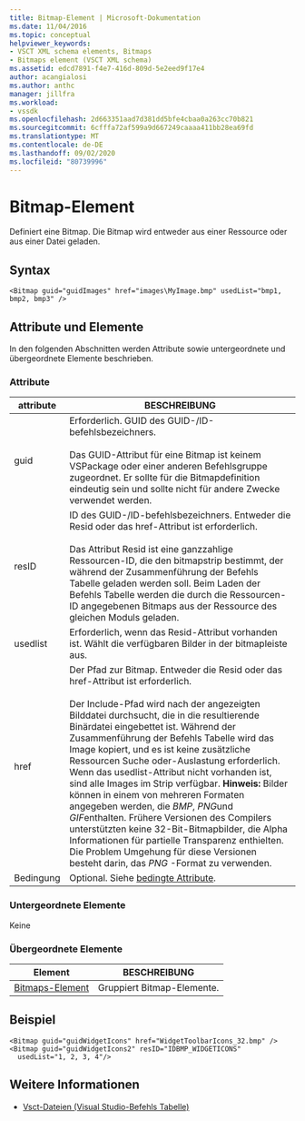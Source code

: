 ```yaml
---
title: Bitmap-Element | Microsoft-Dokumentation
ms.date: 11/04/2016
ms.topic: conceptual
helpviewer_keywords:
- VSCT XML schema elements, Bitmaps
- Bitmaps element (VSCT XML schema)
ms.assetid: edcd7891-f4e7-416d-809d-5e2eed9f17e4
author: acangialosi
ms.author: anthc
manager: jillfra
ms.workload:
- vssdk
ms.openlocfilehash: 2d663351aad7d381dd5bfe4cbaa0a263cc70b821
ms.sourcegitcommit: 6cfffa72af599a9d667249caaaa411bb28ea69fd
ms.translationtype: MT
ms.contentlocale: de-DE
ms.lasthandoff: 09/02/2020
ms.locfileid: "80739996"
---
```

# <a name="bitmap-element"></a>Bitmap-Element
Definiert eine Bitmap. Die Bitmap wird entweder aus einer Ressource oder aus einer Datei geladen.

## <a name="syntax"></a>Syntax

```
<Bitmap guid="guidImages" href="images\MyImage.bmp" usedList="bmp1, bmp2, bmp3" />
```

## <a name="attributes-and-elements"></a>Attribute und Elemente
 In den folgenden Abschnitten werden Attribute sowie untergeordnete und übergeordnete Elemente beschrieben.

### <a name="attributes"></a>Attribute

|attribute|BESCHREIBUNG|
|---------------|-----------------|
|guid|Erforderlich. GUID des GUID-/ID-befehlsbezeichners.<br /><br /> Das GUID-Attribut für eine Bitmap ist keinem VSPackage oder einer anderen Befehlsgruppe zugeordnet.  Er sollte für die Bitmapdefinition eindeutig sein und sollte nicht für andere Zwecke verwendet werden.|
|resID|ID des GUID-/ID-befehlsbezeichners. Entweder die Resid oder das href-Attribut ist erforderlich.<br /><br /> Das Attribut Resid ist eine ganzzahlige Ressourcen-ID, die den bitmapstrip bestimmt, der während der Zusammenführung der Befehls Tabelle geladen werden soll.  Beim Laden der Befehls Tabelle werden die durch die Ressourcen-ID angegebenen Bitmaps aus der Ressource des gleichen Moduls geladen.|
|usedlist|Erforderlich, wenn das Resid-Attribut vorhanden ist. Wählt die verfügbaren Bilder in der bitmapleiste aus.|
|href|Der Pfad zur Bitmap. Entweder die Resid oder das href-Attribut ist erforderlich.<br /><br /> Der Include-Pfad wird nach der angezeigten Bilddatei durchsucht, die in die resultierende Binärdatei eingebettet ist.  Während der Zusammenführung der Befehls Tabelle wird das Image kopiert, und es ist keine zusätzliche Ressourcen Suche oder-Auslastung erforderlich.  Wenn das usedlist-Attribut nicht vorhanden ist, sind alle Images im Strip verfügbar. **Hinweis:**  Bilder können in einem von mehreren Formaten angegeben werden, die *BMP*, *PNG*und *GIF*enthalten.  Frühere Versionen des Compilers unterstützten keine 32-Bit-Bitmapbilder, die Alpha Informationen für partielle Transparenz enthielten. Die Problem Umgehung für diese Versionen besteht darin, das *PNG* -Format zu verwenden.|
|Bedingung|Optional. Siehe [bedingte Attribute](../extensibility/vsct-xml-schema-conditional-attributes.md).|

### <a name="child-elements"></a>Untergeordnete Elemente
 Keine

### <a name="parent-elements"></a>Übergeordnete Elemente

|Element|BESCHREIBUNG|
|-------------|-----------------|
|[Bitmaps-Element](../extensibility/bitmaps-element.md)|Gruppiert Bitmap-Elemente.|

## <a name="example"></a>Beispiel

```
<Bitmap guid="guidWidgetIcons" href="WidgetToolbarIcons_32.bmp" />
<Bitmap guid="guidWidgetIcons2" resID="IDBMP_WIDGETICONS"
  usedList="1, 2, 3, 4"/>
```

## <a name="see-also"></a>Weitere Informationen
- [Vsct-Dateien (Visual Studio-Befehls Tabelle)](../extensibility/internals/visual-studio-command-table-dot-vsct-files.md)
